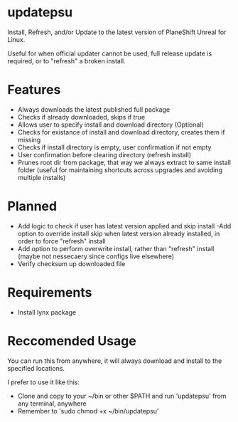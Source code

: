 # updatepsu
Install, Refresh, and/or Update to the latest version of PlaneShift Unreal for Linux.

Useful for when official updater cannot be used, full release update is required, or to "refresh" a broken install.

# Features
- Always downloads the latest published full package
- Checks if already downloaded, skips if true
- Allows user to specify install and download directory (Optional)
- Checks for existance of install and download directory, creates them if missing
- Checks if install directory is empty, user confirmation if not empty
- User confirmation before clearing directory (refresh install)
- Prunes root dir from package, that way we always extract to same install folder (useful for maintaining shortcuts across upgrades and avoiding multiple installs)

# Planned
- Add logic to check if user has latest version applied and skip install
-Add option to override install skip when latest version already installed, in order to force "refresh" install
- Add option to perform overwrite install, rather than "refresh" install (maybe not nessecaery since configs live elsewhere)
- Verify checksum up downloaded file

# Requirements
- Install lynx package

# Reccomended Usage
You can run this from anywhere, it will always download and install to the specified locations.

I prefer to use it like this:
- Clone and copy to your ~/bin or other $PATH and run 'updatepsu' from any terminal, anywhere
- Remember to 'sudo chmod +x ~/bin/updatepsu'
